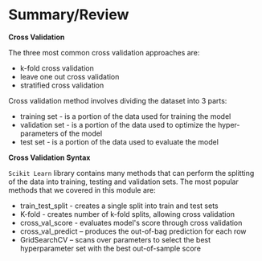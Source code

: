 # Summary/Review

**Cross Validation**

The three most common cross validation approaches are:

- k-fold cross validation
- leave one out cross validation
- stratified cross validation

Cross validation method involves dividing the dataset into 3 parts:

- training set - is a portion of the data used for training the model
- validation set - is a portion of the data used to optimize the hyper-parameters of the model
- test set - is a portion of the data used to evaluate the model 

**Cross Validation Syntax**

`Scikit Learn` library contains many methods that can perform the splitting of the data into training, testing and validation sets. The most popular methods that we covered in this module are:

- train_test_split - creates a single split into train and test sets
- K-fold - creates number of k-fold splits, allowing cross validation
- cross_val_score - evaluates model's score through cross validation
- cross_val_predict – produces the out-of-bag prediction for each row
- GridSearchCV – scans over parameters to select the best hyperparameter set with the best out-of-sample score